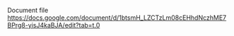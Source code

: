 Document file 
https://docs.google.com/document/d/1btsmH_LZCTzLm08cEHhdNczhME7BPrg8-yisJ4kaBJA/edit?tab=t.0
